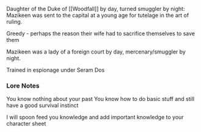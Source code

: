 Daughter of the Duke of [[Woodfall]] by day, turned smuggler by night: Mazikeen was sent to the capital at a young age for tutelage in the art of ruling. 

Greedy - perhaps the reason their wife had to sacrifice themselves to save them

Mazikeen was a lady of a foreign court by day, mercenary/smuggler by night.

Trained in espionage under Seram Dos


### Lore Notes

You know nothing about your past
You know how to do basic stuff and still have a good survival instinct


I will spoon feed you knowledge and add important knowledge to your character sheet